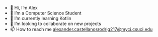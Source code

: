 - 👋 Hi, I’m Alex
- 👀 I’m a Computer Science Student
- 🌱 I’m currently learning Kotlin
- 💞️ I’m looking to collaborate on new projects
- 📫 How to reach me alexander.castellanosrodrig217@myci.csuci.edu


<!---
AlexanderCastellanosRod/AlexanderCastellanosRod is a ✨ special ✨ repository because its `README.md` (this file) appears on your GitHub profile.
You can click the Preview link to take a look at your changes.
--->
